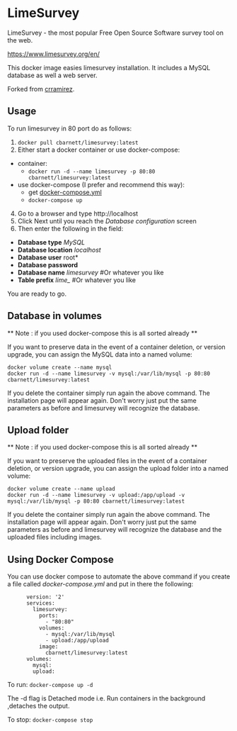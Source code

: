 LimeSurvey
==========

LimeSurvey - the most popular
Free Open Source Software survey tool on the web.

https://www.limesurvey.org/en/

This docker image easies limesurvey installation. It includes a MySQL database as well a web server.

Forked from [crramirez](https://github.com/crramirez/limesurvey).

## Usage

To run limesurvey in 80 port do as follows:
1. `docker pull cbarnett/limesurvey:latest`
2. Either start a docker container or use docker-compose:
  - container:
      - `docker run -d --name limesurvey -p 80:80 cbarnett/limesurvey:latest`
  - use docker-compose (I prefer and recommend this way):
      - get [docker-compose.yml](https://github.com/chrisbarnettster/limesurvey/blob/master/docker-compose.yml)
      - `docker-compose up`

4. Go to a browser and type http://localhost
5. Click Next until you reach the *Database configuration* screen
6. Then enter the following in the field:
  - **Database type** *MySQL*
  - **Database location** *localhost*
  - **Database user** root*
  - **Database password**
  - **Database name** *limesurvey* #Or whatever you like
  - **Table prefix** *lime_* #Or whatever you like

You are ready to go.

## Database in volumes

** Note : if you used docker-compose this is all sorted already **

If you want to preserve data in the event of a container deletion, or version upgrade, you can assign the MySQL data into a named volume:

    docker volume create --name mysql
    docker run -d --name limesurvey -v mysql:/var/lib/mysql -p 80:80 cbarnett/limesurvey:latest


If you delete the container simply run again the above command. The installation page will appear again. Don't worry just put the same parameters as before and limesurvey will recognize the database.


## Upload folder

** Note : if you used docker-compose this is all sorted already **

If you want to preserve the uploaded files in the event of a container deletion, or version upgrade, you can assign the upload folder into a named volume:

    docker volume create --name upload
    docker run -d --name limesurvey -v upload:/app/upload -v mysql:/var/lib/mysql -p 80:80 cbarnett/limesurvey:latest


If you delete the container simply run again the above command. The installation page will appear again. Don't worry just put the same parameters as before and limesurvey will recognize the database and the uploaded files including images.

## Using Docker Compose

You can use docker compose to automate the above command if you create a file called *docker-compose.yml* and put in there the following:

```
      version: '2'
      services:
        limesurvey:
          ports:
            - "80:80"
          volumes:
            - mysql:/var/lib/mysql
            - upload:/app/upload
          image:
            cbarnett/limesurvey:latest
      volumes:
        mysql:
        upload:
```

To run: `docker-compose up -d`

The -d flag is Detached mode i.e. Run containers in the background ,detaches the output.

To stop: `docker-compose stop`
